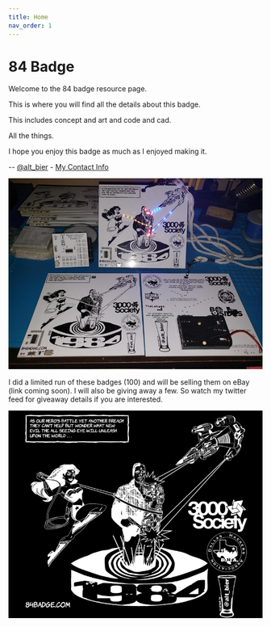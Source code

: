 ```yaml
---
title: Home
nav_order: 1
---
```


# 84 Badge

Welcome to the 84 badge resource page.

This is where you will find all the details about this badge.

This includes concept and art and code and cad.

All the things.

I hope you enjoy this badge as much as I enjoyed making it.

-- [@alt_bier](https://twitter.com/alt_bier)  - [My Contact Info](https://gowen.net/about)

![Badge](84badge_20200707_075951_800.jpg)

I did a limited run of these badges (100) and will be selling them on eBay (link coming soon).
I will also be giving away a few.  So watch my twitter feed for giveaway details if you are interested.

![FrontSilk](ArtFrontSilk_inverse.JPG)
